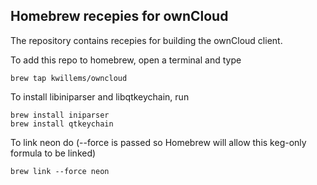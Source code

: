 Homebrew recepies for ownCloud
------------------------------

The repository contains recepies for building the ownCloud
client.

To add this repo to homebrew, open a terminal and type

    brew tap kwillems/owncloud

To install libiniparser and libqtkeychain, run

    brew install iniparser
    brew install qtkeychain

To link neon do (--force is passed so Homebrew will allow this keg-only formula to be linked)

    brew link --force neon


